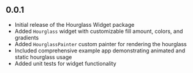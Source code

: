 ## 0.0.1

* Initial release of the Hourglass Widget package
* Added `Hourglass` widget with customizable fill amount, colors, and gradients
* Added `HourglassPainter` custom painter for rendering the hourglass
* Included comprehensive example app demonstrating animated and static hourglass usage
* Added unit tests for widget functionality
